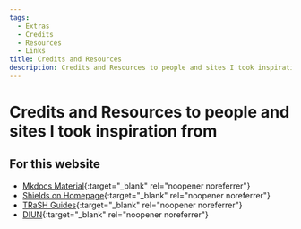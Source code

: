 ```yaml
---
tags:
  - Extras
  - Credits
  - Resources
  - Links
title: Credits and Resources
description: Credits and Resources to people and sites I took inspiration from
---
```

# Credits and Resources to people and sites I took inspiration from

<!-- Template for link -->
<!-- - [DisplayName](LINK "HoverText"){:target="_blank" rel="noopener noreferrer"} -->

## For this website
- [Mkdocs Material](https://squidfunk.github.io/mkdocs-material/ "Mkdocs with material theme"){:target="_blank" rel="noopener noreferrer"}
- [Shields on Homepage](https://shields.io/ "Shields for basic info"){:target="_blank" rel="noopener noreferrer"}
- [TRaSH Guides](https://trash-guides.info/ "For admonitions"){:target="_blank" rel="noopener noreferrer"}
- [DIUN](https://crazymax.dev/diun/ "For color scheme"){:target="_blank" rel="noopener noreferrer"}

## 